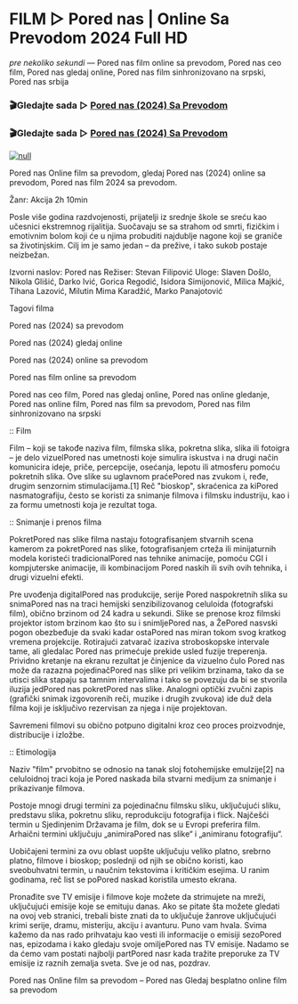 # FILM ▷ Pored nas | Online Sa Prevodom 2024 Full HD
_pre nekoliko sekundi_ — Pored nas film online sa prevodom, Pored nas ceo film, Pored nas gledaj online, Pored nas film sinhronizovano na srpski, Pored nas srbija

### 🎬Gledajte sada ▷ [Pored nas (2024) Sa Prevodom](https://is.gd/UwIQ4R)

### 🎬Gledajte sada ▷ [Pored nas (2024) Sa Prevodom](https://is.gd/UwIQ4R)

[![null](https://static.wixstatic.com/media/855a25_043b5abeb4ae4d35ac003198e7fe56ed~mv2.gif)](https://is.gd/UwIQ4R)

Pored nas Online film sa prevodom, gledaj Pored nas (2024) online sa prevodom, Pored nas film 2024 sa prevodom.

Žanr: Akcija
2h 10min

Posle više godina razdvojenosti, prijatelji iz srednje škole se sreću kao učesnici ekstremnog rijalitija. Suočavaju se sa strahom od smrti, fizičkim i emotivnim bolom koji će u njima probuditi najdublje nagone koji se graniče sa životinjskim. Cilj im je samo jedan – da prežive, i tako sukob postaje neizbežan.

Izvorni naslov: Pored nas
Režiser: Stevan Filipović
Uloge: Slaven Došlo, Nikola Glišić, Darko Ivić, Gorica Regodić, Isidora Simijonović, Milica Majkić, Tihana Lazović, Milutin Mima Karadžić, Marko Panajotović

Tagovi filma

Pored nas (2024) sa prevodom

Pored nas (2024) gledaj online

Pored nas (2024) online sa prevodom

Pored nas film online sa prevodom

Pored nas ceo film, Pored nas gledaj online, Pored nas online gledanje, Pored nas online film, Pored nas film sa prevodom, Pored nas film sinhronizovano na srpski

:: Film

Film – koji se takođe naziva film, filmska slika, pokretna slika, slika ili fotoigra – je delo vizuelPored nas umetnosti koje simulira iskustva i na drugi način komunicira ideje, priče, percepcije, osećanja, lepotu ili atmosferu pomoću pokretnih slika. Ove slike su uglavnom praćePored nas zvukom i, ređe, drugim senzornim stimulacijama.[1] Reč "bioskop", skraćenica za kiPored nasmatografiju, često se koristi za snimanje filmova i filmsku industriju, kao i za formu umetnosti koja je rezultat toga.


:: Snimanje i prenos filma

PokretPored nas slike filma nastaju fotografisanjem stvarnih scena kamerom za pokretPored nas slike, fotografisanjem crteža ili minijaturnih modela koristeći tradicionalPored nas tehnike animacije, pomoću CGI i kompjuterske animacije, ili kombinacijom Pored naskih ili svih ovih tehnika, i drugi vizuelni efekti.

Pre uvođenja digitalPored nas produkcije, serije Pored naspokretnih slika su snimaPored nas na traci hemijski senzibilizovanog celuloida (fotografski film), obično brzinom od 24 kadra u sekundi. Slike se prenose kroz filmski projektor istom brzinom kao što su i snimljePored nas, a ŽePored nasvski pogon obezbeđuje da svaki kadar ostaPored nas miran tokom svog kratkog vremena projekcije. Rotirajući zatvarač izaziva stroboskopske intervale tame, ali gledalac Pored nas primećuje prekide usled fuzije treperenja. Prividno kretanje na ekranu rezultat je činjenice da vizuelno čulo Pored nas može da razazna pojedinačPored nas slike pri velikim brzinama, tako da se utisci slika stapaju sa tamnim intervalima i tako se povezuju da bi se stvorila iluzija jedPored nas pokretPored nas slike. Analogni optički zvučni zapis (grafički snimak izgovorenih reči, muzike i drugih zvukova) ide duž dela filma koji je isključivo rezervisan za njega i nije projektovan.

Savremeni filmovi su obično potpuno digitalni kroz ceo proces proizvodnje, distribucije i izložbe.

:: Etimologija

Naziv "film" prvobitno se odnosio na tanak sloj fotohemijske emulzije[2] na celuloidnoj traci koja je Pored naskada bila stvarni medijum za snimanje i prikazivanje filmova.

Postoje mnogi drugi termini za pojedinačnu filmsku sliku, uključujući sliku, predstavu slika, pokretnu sliku, reprodukciju fotografija i flick. Najčešći termin u Sjedinjenim Državama je film, dok se u Evropi preferira film. Arhaični termini uključuju „animiraPored nas slike“ i „animiranu fotografiju“.

Uobičajeni termini za ovu oblast uopšte uključuju veliko platno, srebrno platno, filmove i bioskop; poslednji od njih se obično koristi, kao sveobuhvatni termin, u naučnim tekstovima i kritičkim esejima. U ranim godinama, reč list se poPored naskad koristila umesto ekrana.

Pronađite sve TV emisije i filmove koje možete da strimujete na mreži, uključujući emisije koje se emituju danas. Ako se pitate šta možete gledati na ovoj veb stranici, trebali biste znati da to uključuje žanrove uključujući krimi serije, dramu, misteriju, akciju i avanturu. Puno vam hvala. Svima kažemo da nas rado prihvataju kao vesti ili informacije o emisiji sezoPored nas, epizodama i kako gledaju svoje omiljePored nas TV emisije. Nadamo se da ćemo vam postati najbolji partPored nasr kada tražite preporuke za TV emisije iz raznih zemalja sveta. Sve je od nas, pozdrav.

Pored nas Online film sa prevodom – Pored nas Gledaj besplatno online film sa prevodom
